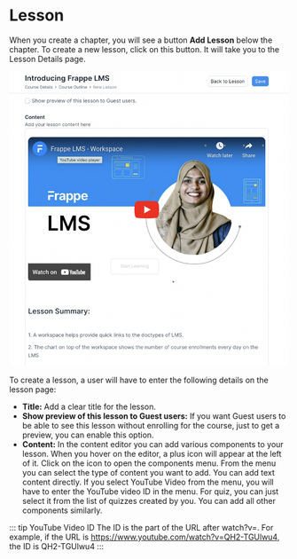 # Lesson

When you create a chapter, you will see a button **Add Lesson** below the chapter. To create a new lesson, click on this button. It will take you to the Lesson Details page.

![Lesson](../images/lesson.png)

To create a lesson, a user will have to enter the following details on the lesson page:

 - **Title:** Add a clear title for the lesson.
 - **Show preview of this lesson to Guest users:** If you want Guest users to be able to see this lesson without enrolling for the course, just to get a preview, you can enable this option.
 - **Content:** In the content editor you can add various components to your lesson. When you hover on the editor, a plus icon will appear at the left of it. Click on the icon to open the components menu. From the menu you can select the type of content you want to add. You can add text content directly. If you select YouTube Video from the menu, you will have to enter the YouTube video ID in the menu. For quiz, you can just select it from the list of quizzes created by you. You can add all other components similarly.

 ::: tip YouTube Video ID 
 The ID is the part of the URL after watch?v=. For example, if the URL is https://www.youtube.com/watch?v=QH2-TGUlwu4, the ID is QH2-TGUlwu4
 :::
